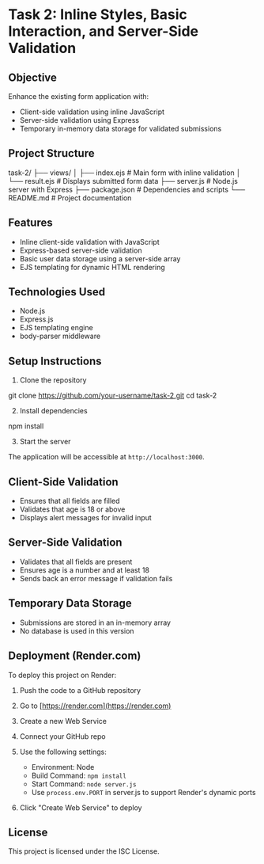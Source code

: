 # Task 2: Inline Styles, Basic Interaction, and Server-Side Validation

## Objective

Enhance the existing form application with:

- Client-side validation using inline JavaScript
- Server-side validation using Express
- Temporary in-memory data storage for validated submissions

## Project Structure

task-2/
├── views/
│ ├── index.ejs # Main form with inline validation
│ └── result.ejs # Displays submitted form data
├── server.js # Node.js server with Express
├── package.json # Dependencies and scripts
└── README.md # Project documentation


## Features

- Inline client-side validation with JavaScript
- Express-based server-side validation
- Basic user data storage using a server-side array
- EJS templating for dynamic HTML rendering

## Technologies Used

- Node.js
- Express.js
- EJS templating engine
- body-parser middleware

## Setup Instructions

1. Clone the repository

git clone https://github.com/your-username/task-2.git
cd task-2


2. Install dependencies

npm install


3. Start the server


The application will be accessible at `http://localhost:3000`.

## Client-Side Validation

- Ensures that all fields are filled
- Validates that age is 18 or above
- Displays alert messages for invalid input

## Server-Side Validation

- Validates that all fields are present
- Ensures age is a number and at least 18
- Sends back an error message if validation fails

## Temporary Data Storage

- Submissions are stored in an in-memory array
- No database is used in this version

## Deployment (Render.com)

To deploy this project on Render:

1. Push the code to a GitHub repository
2. Go to [https://render.com](https://render.com)
3. Create a new Web Service
4. Connect your GitHub repo
5. Use the following settings:

   - Environment: Node
   - Build Command: `npm install`
   - Start Command: `node server.js`
   - Use `process.env.PORT` in server.js to support Render's dynamic ports

6. Click "Create Web Service" to deploy

## License

This project is licensed under the ISC License.
